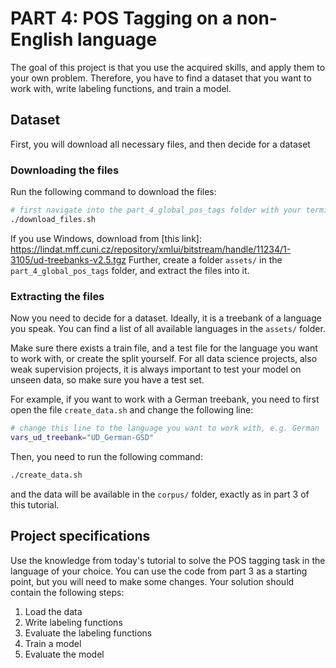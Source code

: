 # PART 4: POS Tagging on a non-English language

The goal of this project is that you use the acquired skills, and apply them to your own problem. 
Therefore, you have to find a dataset that you want to work with, write labeling functions, and train a model.

## Dataset

First, you will download all necessary files, and then decide for a dataset

### Downloading the files

Run the following command to download the files:

```bash
# first navigate into the part_4_global_pos_tags folder with your terminal, and run
./download_files.sh
```

If you use Windows, download from [this link]: https://lindat.mff.cuni.cz/repository/xmlui/bitstream/handle/11234/1-3105/ud-treebanks-v2.5.tgz
Further, create a folder `assets/` in the `part_4_global_pos_tags` folder, and extract the files into it.

### Extracting the files

Now you need to decide for a dataset. Ideally, it is a treebank of a language you speak. 
You can find a list of all available languages in the `assets/` folder.

Make sure there exists a train file, and a test file for the language you want to work with, or create the split yourself.
For all data science projects, also weak supervision projects, it is always important to test your model on unseen data, so make sure you have a test set.

For example, if you want to work with a German treebank, you need to first open the file `create_data.sh` and change the following line:

```bash
# change this line to the language you want to work with, e.g. German
vars_ud_treebank="UD_German-GSD"
```

Then, you need to run the following command:

```bash
./create_data.sh
```

and the data will be available in the `corpus/` folder, exactly as in part 3 of this tutorial.

## Project specifications

Use the knowledge from today's tutorial to solve the POS tagging task in the language of your choice.
You can use the code from part 3 as a starting point, but you will need to make some changes.
Your solution should contain the following steps:

1. Load the data
2. Write labeling functions
3. Evaluate the labeling functions
4. Train a model
5. Evaluate the model